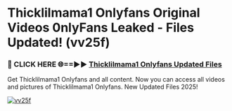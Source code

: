 # Thicklilmama1 Onlyfans Original Videos 0nlyFans Leaked - Files Updated! (vv25f)

<h3>🔴 CLICK HERE 🌐==►► <a href="https://tinyurl.com/ehrbuxhb" rel="nofollow">Thicklilmama1 Onlyfans Updated Files</a></h3>

Get Thicklilmama1 Onlyfans and all content. Now you can access all videos and pictures of Thicklilmama1 Onlyfans. New Updated Files 2025!

[![vv25f](https://i.imgur.com/lVYEuWS.gif)](https://tinyurl.com/ehrbuxhb)

